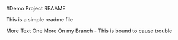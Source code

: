 #Demo Project REAAME

This is a simple readme file 

More Text
One More 
On my Branch - This is bound to cause trouble
